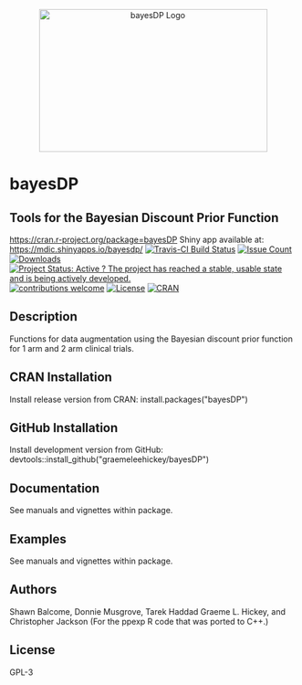 <p align="center"><img
src=https://raw.githubusercontent.com/graemeleehickey/bayesDP/master/bayesDP-logo.png
alt="bayesDP Logo" width="400" height="250"></p>

# bayesDP
## Tools for the Bayesian Discount Prior Function
<https://cran.r-project.org/package=bayesDP>
Shiny app available at:
<https://mdic.shinyapps.io/bayesdp/>
[![Travis-CI Build
Status](https://travis-ci.org/graemeleehickey/bayesDP.svg?branch=master)](https://travis-ci.org/graemeleehickey/bayesDP)
[![Issue
Count](https://codeclimate.com/github/graemeleehickey/bayesDP/badges/issue_count.svg)](https://codeclimate.com/github/graemeleehickey/bayesDP)
[![Downloads](http://cranlogs.r-pkg.org/badges/bayesDP?color=brightgreen)](http://www.r-pkg.org/pkg/bayesDP)
[![Project Status: Active ? The project has reached a stable, usable state and
is being actively
developed.](http://www.repostatus.org/badges/latest/active.svg)](http://www.repostatus.org/#active)
[![contributions
welcome](https://img.shields.io/badge/contributions-welcome-brightgreen.svg?style=flat)](https://github.com/graemeleehickey/bayesDP/issues)
[![License](https://img.shields.io/badge/license-GPL%20%28%3E=%203%29-brightgreen.svg?style=flat)](http://www.gnu.org/licenses/gpl-3.0.html)
[![CRAN](http://www.r-pkg.org/badges/version/bayesDP)](https://cran.r-project.org/package=bayesDP)

## Description
Functions for data augmentation using the Bayesian discount prior function for 1
arm and 2 arm clinical trials.

## CRAN Installation
Install release version from CRAN:
install.packages("bayesDP")

## GitHub Installation
Install development version from GitHub:
devtools::install_github("graemeleehickey/bayesDP")

## Documentation
See manuals and vignettes within package.

## Examples
See manuals and vignettes within package.

## Authors
Shawn Balcome, Donnie Musgrove, Tarek Haddad Graeme L. Hickey, and Christopher
Jackson (For the ppexp R code that was ported to C++.)

## License
GPL-3

